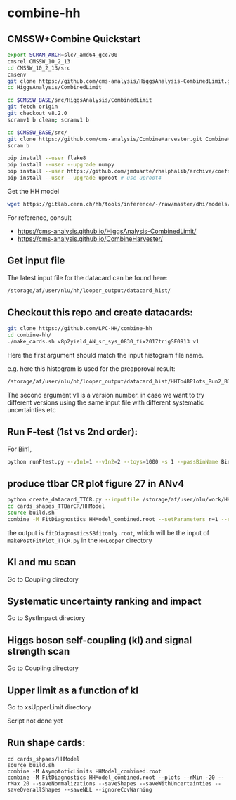 # combine-hh

## CMSSW+Combine Quickstart
```bash
export SCRAM_ARCH=slc7_amd64_gcc700
cmsrel CMSSW_10_2_13
cd CMSSW_10_2_13/src
cmsenv
git clone https://github.com/cms-analysis/HiggsAnalysis-CombinedLimit.git HiggsAnalysis/CombinedLimit
cd HiggsAnalysis/CombinedLimit

cd $CMSSW_BASE/src/HiggsAnalysis/CombinedLimit
git fetch origin
git checkout v8.2.0
scramv1 b clean; scramv1 b

cd $CMSSW_BASE/src/
git clone https://github.com/cms-analysis/CombineHarvester.git CombineHarvester
scram b

pip install --user flake8
pip install --user --upgrade numpy
pip install --user https://github.com/jmduarte/rhalphalib/archive/coefsq.zip
pip install --user --upgrade uproot # use uproot4
```

Get the HH model
```bash
wget https://gitlab.cern.ch/hh/tools/inference/-/raw/master/dhi/models/hh_model.py -O $CMSSW_BASE/src/HiggsAnalysis/CombinedLimit/python/hh_model.py
```

For reference, consult
 - https://cms-analysis.github.io/HiggsAnalysis-CombinedLimit/
 - https://cms-analysis.github.io/CombineHarvester/

## Get input file

The latest input file for the datacard can be found here: 

```bash
/storage/af/user/nlu/hh/looper_output/datacard_hist/
```

## Checkout this repo and create datacards:
```bash
git clone https://github.com/LPC-HH/combine-hh
cd combine-hh/
./make_cards.sh v8p2yield_AN_sr_sys_0830_fix2017trigSF0913 v1 
```
Here the first argument should match the input histogram file name. 

e.g. here this histogram is used for the preapproval result: 
```bash
/storage/af/user/nlu/hh/looper_output/datacard_hist/HHTo4BPlots_Run2_BDTv8p2yield_AN_sr_sys_0830_fix2017trigSF0913.root
```

The second argument v1 is a version number. in case we want to try different versions using the same input file with different systematic uncertainties etc

## Run F-test (1st vs 2nd order):
For Bin1,
```bash
python runFtest.py --v1n1=1 --v1n2=2 --toys=1000 -s 1 --passBinName Bin1
```

## produce ttbar CR plot figure 27 in ANv4

```bash
python create_datacard_TTCR.py --inputfile /storage/af/user/nlu/work/HH/CMSSW_9_4_2/src/HHLooper_sysTest/python/HHTo4BPlots_Run2_ttbarSkim_BDTv8p2.root
cd cards_shapes_TTBarCR/HHModel
source build.sh 
combine -M FitDiagnostics HHModel_combined.root --setParameters r=1 --rMin 0 --rMax 2 --skipBOnlyFit --saveNormalizations --saveShapes --saveWithUncertainties --saveOverallShapes -n SBfitonly --ignoreCovWarning
```
the output is `fitDiagnosticsSBfitonly.root`, which will be the input of `makePostFitPlot_TTCR.py` in the `HHLooper` directory

## Kl and mu scan

Go to Coupling directory
 
## Systematic uncertainty ranking and impact

Go to SystImpact directory

## Higgs boson self-coupling (kl) and signal strength scan 

Go to Coupling directory

## Upper limit as a function of kl

Go to xsUpperLimit directory

Script not done yet

## Run shape cards:
```
cd cards_shpaes/HHModel
source build.sh
combine -M AsymptoticLimits HHModel_combined.root
combine -M FitDiagnostics HHModel_combined.root --plots --rMin -20 --rMax 20 --saveNormalizations --saveShapes --saveWithUncertainties --saveOverallShapes --saveNLL --ignoreCovWarning
```
